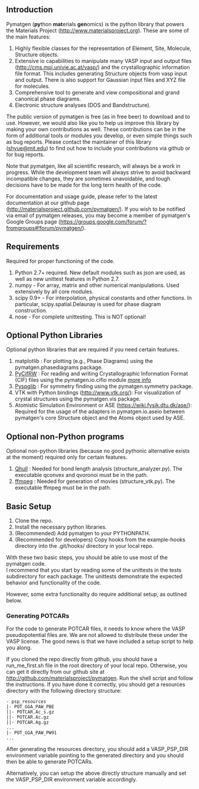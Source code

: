 ## Introduction ##

Pymatgen (**py**thon **mat**erials **gen**omics) is the python library that
powers the Materials Project (http://www.materialsproject.org). These are some
of the main features:

1. Highly flexible classes for the representation of Element, Site, Molecule, 
   Structure objects.
2. Extensive io capabilities to manipulate many VASP input and output files 
   (http://cms.mpi.univie.ac.at/vasp/) and the crystallographic information file 
   format. This includes generating Structure objects from vasp input and
   output. There is also support for Gaussian input files and XYZ file for
   molecules.
3. Comprehensive tool to generate and view compositional and grand canonical
   phase diagrams.
4. Electronic structure analyses (DOS and Bandstructure).

The public version of pymatgen is free (as in free beer) to download and to use. 
However, we would also like you to help us improve this library by making your 
own contributions as well.  These contributions can be in the form of
additional tools or modules you develop, or even simple things such as bug
reports. Please contact the maintainer of this library (shyue@mit.edu) to find
out how to include your contributions via github or for bug reports.

Note that pymatgen, like all scientific research, will always be a work in
progress. While the development team will always strive to avoid backward 
incompatible changes, they are sometimes unavoidable, and tough decisions have 
to be made for the long term health of the code.

For documentation and usage guide, please refer to the latest documentation at
our github page (http://materialsproject.github.com/pymatgen/). If you wish to
be notified via email of pymatgen releases, you may become a member of 
pymatgen's Google Groups page
(https://groups.google.com/forum/?fromgroups#!forum/pymatgen/).

## Requirements ##

Required for proper functioning of the code.

1. Python 2.7+ required.  New default modules such as json are used, as well as 
   new unittest features in Python 2.7.
2. numpy - For array, matrix and other numerical manipulations. Used extensively 
   by all core modules.
3. scipy 0.9+ - For interpolation, physical constants and other functions. In 
   particular, scipy.spatial.Delaunay is used for phase diagram construction.
5. nose - For complete unittesting. This is NOT optional!

## Optional Python Libraries ##

Optional python libraries that are required if you need certain features.

1. matplotlib : For plotting (e.g., Phase Diagrams) using the
   pymatgen.phasediagrams package.
2. [PyCifRW](http://prdownload.berlios.de/pycifrw/PyCifRW-3.3.tar.gz) : For 
   reading and writing Crystallographic Information Format (CIF) files using 
   the pymatgen.io.cifio module [more info](http://pycifrw.berlios.de/)
3. [Pyspglib](http://spglib.sourceforge.net/) : For symmetry finding using the 
   pymatgen.symmetry package.
4. VTK with Python bindings (http://www.vtk.org/): For visualization of crystal 
   structures using the pymatgen.vis package.
5. Atomistic Simulation Environment or ASE (https://wiki.fysik.dtu.dk/ase/): 
   Required for the usage of the adapters in pymatgen.io.aseio between
   pymatgen's core Structure object and the Atoms object used by ASE. 

## Optional non-Python programs ##

Optional non-python libraries (because no good pythonic alternative exists at 
the moment) required only for certain features.

1. [Qhull](http://www.qhull.org/) : Needed for bond length analysis 
   (structure_analyzer.py). The executable qconvex and qvoronoi must be in the
   path.
2. [ffmpeg](http://www.http://ffmpeg.org//) : Needed for generation of movies 
   (structure_vtk.py).  The executable ffmpeg must be in the path.

## Basic Setup ##

1. Clone the repo.
2. Install the necessary python libraries.
3. (Recommended) Add pymatgen to your PYTHONPATH.
4. (Recommended for developers) Copy hooks from the example-hooks directory into 
   the .git/hooks/ directory in your local repo.  

With these two basic steps, you should be able to use most of the pymatgen code.  
I recommend that you start by reading some of the unittests in the tests 
subdirectory for each package.  The unittests demonstrate the expected behavior 
and functionality of the code.

However, some extra functionality do require additional setup, as outlined below.

### Generating POTCARs ###

For the code to generate POTCAR files, it needs to know where the VASP 
pseudopotential files are.  We are not allowed to distribute these under the 
VASP license. The good news is that we have included a setup script to help you 
along.

If you cloned the repo directly from github, you should have a run_me_first.sh 
file in the root directory of your local repo. Otherwise, you can get it directly 
from our github site at http://github.com/materialsproject/pymatgen. Run the 
shell script and follow the instructions. If you have done it correctly, you 
should get a resources directory with the following directory structure:

	- psp_resources
	|- POT_GGA_PAW_PBE
	||- POTCAR.Ac_s.gz
	||- POTCAR.Ac.gz
	||- POTCAR.Ag.gz
	...
	|- POT_GGA_PAW_PW91
	...
   
After generating the resources directory, you should add a VASP_PSP_DIR 
environment variable pointing to the generated directory and you should then be 
able to generate POTCARs.

Alternatively, you can setup the above directly structure manually and set the 
VASP_PSP_DIR environment variable accordingly.
